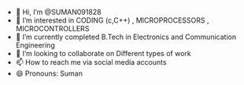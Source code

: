 - 👋 Hi, I’m @SUMAN091828
- 👀 I’m interested in CODING (c,C++) , MICROPROCESSORS , MICROCONTROLLERS
- 🌱 I’m currently completed B.Tech in Electronics and Communication Engineering 
- 💞️ I’m looking to collaborate on Different types of work
- 📫 How to reach me via social media accounts
- 😄 Pronouns: Suman
  


<!---
SUMAN091828/SUMAN091828 is a ✨ special ✨ repository because its `README.md` (this file) appears on your GitHub profile.
You can click the Preview link to take a look at your changes.
--->
